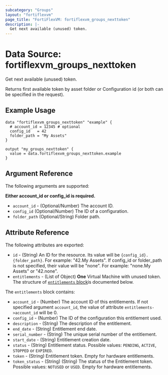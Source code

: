 ```yaml
---
subcategory: "Groups"
layout: "fortiflexvm"
page_title: "FortiFlexVM: fortiflexvm_groups_nexttoken"
description: |-
  Get next available (unused) token.
---
```


# Data Source: fortiflexvm_groups_nexttoken
Get next available (unused) token.

Returns first available token by asset folder or Configuration id (or both can be specified in the request).

## Example Usage

```hcl
data "fortiflexvm_groups_nexttoken" "example" {
  # account_id = 12345 # optional
  config_id   = 42
  folder_path = "My Assets"
}

output "my_groups_nexttoken" {
  value = data.fortiflexvm_groups_nexttoken.example
}
```

## Argument Reference

The following arguments are supported:

**Either account_id or config_id is required.**

* `account_id` - (Optional/Number) The account ID.
* `config_id` (Optional/Number) The ID of a configuration.
* `folder_path` (Optional/String) Folder path.

## Attribute Reference

The following attributes are exported:

* `id` - (String) An ID for the resource. Its value will be `{config_id}.{folder_path}`. For example: "42.My Assets". If config_id or folder_path is not specified, their value will be "none". For example: "none.My Assets" or "42.none".
* `entitlements` - (List of Object) **One** Virtual Machine with unused token. The structure of [`entitlements` block](#nestedatt--entitlements)is documented below.

<a id="nestedatt--entitlements"></a>
The `entitlements` block contains:

* `account_id` - (Number) The account ID of this entitlements. If not specified argument `account_id`, the value of attribute `entitlements->account_id` will be 0.
* `config_id` - (Number) The ID of the configuration this entitlement used.
* `description` - (String) The description of the entitlement.
* `end_date` - (String) Entitlement end date.
* `serial_number` - (String) The unique serial number of the entitlement.
* `start_date` - (String) Entitlement creation date.
* `status` - (String) Entitlement status. Possible values: `PENDING`, `ACTIVE`, `STOPPED` or `EXPIRED`.
* `token` - (String) Entitlement token. Empty for hardware entitlements.
* `token_status` - (String) (String) The status of the Entitlement token. Possible values: `NOTUSED` or `USED`. Empty for hardware entitlements.



